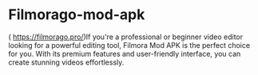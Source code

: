 # Filmorago-mod-apk
( https://filmorago.pro/)If you're a professional or beginner video editor looking for a powerful editing tool, Filmora Mod APK is the perfect choice for you. With its premium features and user-friendly interface, you can create stunning videos effortlessly.
